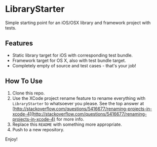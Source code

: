 LibraryStarter
==============

Simple starting point for an iOS/OSX library and framework project with tests.

Features
--------

* Static library target for iOS with corresponding test bundle.
* Framework target for OS X, also with test bundle target.
* Completely empty of source and test cases - that's your job!

How To Use
----------

1. Clone this repo.
2. Use the XCode project rename feature to rename everything with `LibraryStarter` 
to whatsoever you please.
See the top answer at [http://stackoverflow.com/questions/5416677/renaming-projects-in-xcode-4](http://stackoverflow.com/questions/5416677/renaming-projects-in-xcode-4)
for more info. 
3. Replace this `README` with something more appropriate.
4. Push to a new repository.

Enjoy!
